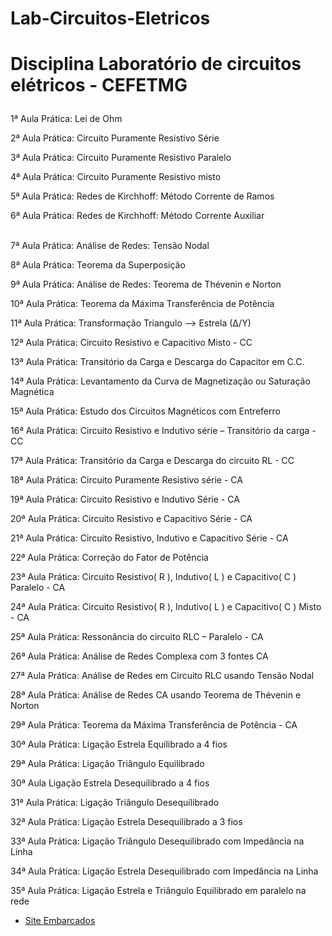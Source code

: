 # Lab-Circuitos-Eletricos

# Disciplina Laboratório de circuitos elétricos - CEFETMG</p>
1ª  Aula Prática: Lei de Ohm	</p>
2ª  Aula Prática: Circuito Puramente Resistivo Série</p>
3ª  Aula Prática: Circuito Puramente Resistivo Paralelo</p>
4ª  Aula Prática: Circuito Puramente Resistivo misto	</p>
5ª  Aula Prática: Redes de Kirchhoff: Método Corrente de Ramos	</p>
6ª  Aula Prática: Redes de Kirchhoff: Método Corrente Auxiliar</p>	
7ª  Aula Prática: Análise de Redes: Tensão Nodal	</p>
8ª  Aula Prática: Teorema da Superposição	</p>
9ª  Aula Prática: Análise de Redes: Teorema de Thévenin e Norton	</p>
10ª Aula Prática: Teorema da Máxima Transferência de Potência	</p>
11ª Aula Prática: Transformação Triangulo --> Estrela (∆/Y)	</p>
12ª Aula Prática: Circuito Resistivo e Capacitivo Misto - CC	</p>
13ª Aula Prática: Transitório da Carga e Descarga do Capacitor  em C.C.	</p>
14ª Aula Prática: Levantamento da Curva de Magnetização ou Saturação Magnética	</p>
15ª Aula Prática: Estudo dos Circuitos Magnéticos com Entreferro	</p>
16ª Aula Prática: Circuito Resistivo e Indutivo série – Transitório da carga - CC	</p>
17ª Aula Prática: Transitório da Carga e Descarga do circuito RL - CC	</p>
18ª Aula Prática: Circuito Puramente Resistivo série - CA	</p>
19ª Aula Prática: Circuito Resistivo e Indutivo Série - CA	</p>
20ª Aula Prática: Circuito Resistivo e Capacitivo Série - CA	</p>
21ª Aula Prática: Circuito Resistivo, Indutivo e Capacitivo Série - CA	</p>
22ª Aula Prática: Correção do Fator de Potência	</p>
23ª Aula Prática: Circuito Resistivo( R ), Indutivo( L ) e Capacitivo( C )  Paralelo - CA</p>
24ª Aula Prática: Circuito Resistivo( R ), Indutivo( L ) e Capacitivo( C )  Misto - CA</p>
25ª Aula Prática: Ressonância do circuito RLC – Paralelo - CA</p>
26ª Aula Prática: Análise de Redes Complexa com 3 fontes CA	</p>
27ª Aula Prática: Análise de Redes em Circuito RLC usando Tensão Nodal	</p>
28ª Aula Prática: Análise de Redes CA usando Teorema de Thévenin e Norton	</p>
29ª Aula Prática: Teorema da Máxima Transferência de Potência - CA	</p>
30ª Aula Prática: Ligação Estrela Equilibrado a 4 fios	</p>
29ª Aula Prática: Ligação Triângulo Equilibrado	</p>
30ª Aula Ligação Estrela Desequilibrado a 4 fios	</p>
31ª Aula Prática: Ligação Triângulo Desequilibrado	</p>
32ª Aula Prática: Ligação Estrela Desequilibrado a 3 fios	</p>
33ª Aula Prática: Ligação Triângulo Desequilibrado com Impedância na Linha	</p>
34ª Aula Prática: Ligação Estrela Desequilibrado com Impedância na Linha	</p>
35ª Aula Prática: Ligação Estrela e Triângulo Equilibrado em paralelo na rede</p> 


* [Site Embarcados](https://www.embarcados.com.br/o-que-escrever-num-readme/)
